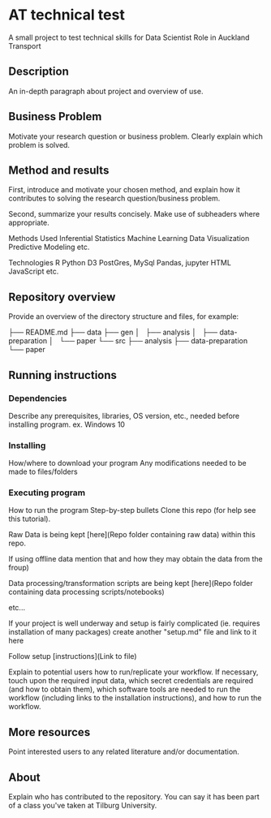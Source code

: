 # AT technical test

A small project to test technical skills for Data Scientist Role in Auckland Transport

## Description

An in-depth paragraph about project and overview of use.


## Business Problem

Motivate your research question or business problem. Clearly explain which problem is solved.


## Method and results


First, introduce and motivate your chosen method, and explain how it contributes to solving the research question/business problem.

Second, summarize your results concisely. Make use of subheaders where appropriate.

Methods Used
Inferential Statistics
Machine Learning
Data Visualization
Predictive Modeling
etc.

Technologies
R
Python
D3
PostGres, MySql
Pandas, jupyter
HTML
JavaScript
etc.

## Repository overview

Provide an overview of the directory structure and files, for example:

├── README.md
├── data
├── gen
│   ├── analysis
│   ├── data-preparation
│   └── paper
└── src
    ├── analysis
    ├── data-preparation
    └── paper


## Running instructions

### Dependencies
Describe any prerequisites, libraries, OS version, etc., needed before installing program.
ex. Windows 10
### Installing
How/where to download your program
Any modifications needed to be made to files/folders
### Executing program
How to run the program
Step-by-step bullets
Clone this repo (for help see this tutorial).

Raw Data is being kept [here](Repo folder containing raw data) within this repo.

If using offline data mention that and how they may obtain the data from the froup)

Data processing/transformation scripts are being kept [here](Repo folder containing data processing scripts/notebooks)

etc...

If your project is well underway and setup is fairly complicated (ie. requires installation of many packages) create another "setup.md" file and link to it here

Follow setup [instructions](Link to file)


Explain to potential users how to run/replicate your workflow. If necessary, touch upon the required input data, which secret credentials are required (and how to obtain them), which software tools are needed to run the workflow (including links to the installation instructions), and how to run the workflow.




## More resources

Point interested users to any related literature and/or documentation.


## About

Explain who has contributed to the repository. You can say it has been part of a class you've taken at Tilburg University.


